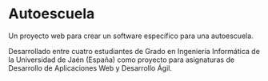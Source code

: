 Autoescuela
===========

Un proyecto web para crear un software específico para una autoescuela. 

Desarrollado entre cuatro estudiantes de Grado en Ingeniería Informática de la Universidad de Jaén (España) como proyecto para asignaturas de Desarrollo de Aplicaciones Web y Desarrollo Ágil.
